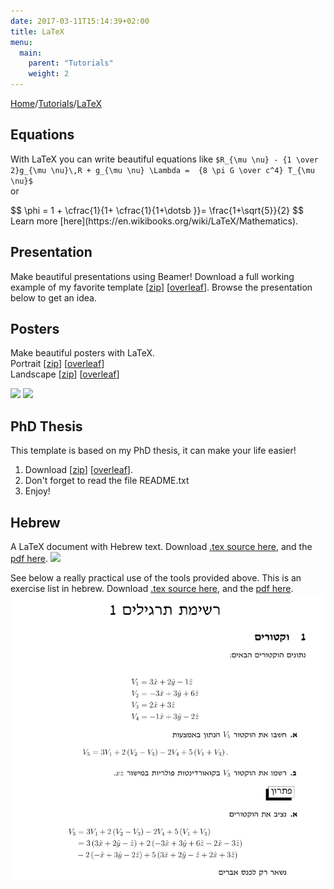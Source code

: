 ```yaml
---
date: 2017-03-11T15:14:39+02:00
title: LaTeX
menu:
  main:
    parent: "Tutorials"
    weight: 2
---
```

<!-- if you are going to write equation in other pages, then just copy
this there, and the two scripts at the bottom of this file. You can also copy this in the footer.html, for example,
LaTeX will be available throughout the whole site.
 -->
<script type="text/javascript"
  src="https://cdn.mathjax.org/mathjax/latest/MathJax.js?config=TeX-AMS-MML_HTMLorMML">
</script>

[Home](/)/[Tutorials](/tutorials/)/[LaTeX](/tutorials/latex/)

## Equations
<!--
inline `$ \sqrt{c_a} $` math
display style
<div>$$
ax^2 +bx+c=0
$$</div>
https://gohugo.io/tutorials/mathjax/ -->
With LaTeX you can write beautiful equations like 
`$R_{\mu \nu} - {1 \over 2}g_{\mu \nu}\,R + g_{\mu \nu} \Lambda = 
 {8 \pi G \over c^4} T_{\mu \nu}$`  
or
<div>$$
\phi = 1 +
\cfrac{1}{1+
\cfrac{1}{1+\dotsb
}}=
\frac{1+\sqrt{5}}{2}
$$</div>
Learn more [here](https://en.wikibooks.org/wiki/LaTeX/Mathematics).

## Presentation

Make beautiful presentations using Beamer! Download a full working example of my favorite template [[zip](/latex/beamer/beamer-example.zip)] [[overleaf](https://www.overleaf.com/read/cczsgqqwmfnr)]. Browse the presentation below to get an idea.

<script async class="speakerdeck-embed" data-id="1699e83bfb374866ae7d55a9a59f6125" data-ratio="1.33333333333333" src="//speakerdeck.com/assets/embed.js"></script>

<!-- <a href="/latex/beamer/talk-template.pdf" target="_blank"><img src="/latex/beamer/talk-beamer.png"></a> -->

## Posters

Make beautiful posters with LaTeX.  
Portrait [[zip](https://bitbucket.org/yairmau/notebooks/raw/master/portrait_poster.zip)] [[overleaf](https://www.overleaf.com/read/ghmkxkkscsqs)]  
Landscape [[zip](https://bitbucket.org/yairmau/notebooks/raw/master/landscape_poster.zip)] [[overleaf](https://www.overleaf.com/read/rjdkyjgmcttf)]

![](http://www.bitbucket.org/yairmau/notebooks/raw/master/figures/landscape.png)
![](http://www.bitbucket.org/yairmau/notebooks/raw/master/figures/portrait.png)

## PhD Thesis

This template is based on my PhD thesis, it can make your life easier!

1. Download [[zip](/latex/phd-thesis/phd_template.zip)] [[overleaf](https://www.overleaf.com/read/kfmwyznnxtvz)].
2. Don't forget to read the file README.txt
3. Enjoy!

<script async class="speakerdeck-embed" data-id="67d5c0bb51044919b2d93d5a8db1399c" data-ratio="1.33333333333333" src="//speakerdeck.com/assets/embed.js"></script>

## Hebrew

A LaTeX document with Hebrew text. Download [.tex source here](https://bitbucket.org/yairmau/notebooks/raw/master/tex_heb.tex), and the [pdf here](https://bitbucket.org/yairmau/notebooks/raw/master/tex_heb.pdf).
![](http://www.bitbucket.org/yairmau/notebooks/raw/master/figures/heb_2pages.png)

See below a really practical use of the tools provided above. This is an exercise list in hebrew. Download [.tex source here](https://bitbucket.org/yairmau/notebooks/raw/master/targilim.tex), and the [pdf here](https://bitbucket.org/yairmau/notebooks/raw/master/targilim.pdf).
![](/latex/targilim.png)


<script type="text/x-mathjax-config">
MathJax.Hub.Config({
  tex2jax: {
    inlineMath: [['$','$'], ['\\(','\\)']],
    displayMath: [['$$','$$'], ['\[','\]']],
    processEscapes: true,
    processEnvironments: true,
    skipTags: ['script', 'noscript', 'style', 'textarea', 'pre'],
    TeX: { equationNumbers: { autoNumber: "AMS" },
         extensions: ["AMSmath.js", "AMSsymbols.js"] }
  }
});
</script>

<script type="text/x-mathjax-config">
  MathJax.Hub.Queue(function() {
    // Fix <code> tags after MathJax finishes running. This is a
    // hack to overcome a shortcoming of Markdown. Discussion at
    // https://github.com/mojombo/jekyll/issues/199
    var all = MathJax.Hub.getAllJax(), i;
    for(i = 0; i < all.length; i += 1) {
        all[i].SourceElement().parentNode.className += ' has-jax';
    }
});
</script>

